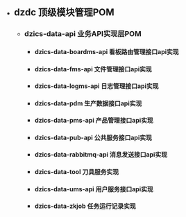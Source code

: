 - ## **dzdc 顶级模块管理POM**
  
   - ### **dzics-data-api   业务API实现层POM**
     - #### dzics-data-boardms-api    看板路由管理接口api实现
     
     - #### dzics-data-fms-api              文件管理接口api实现
     
     - #### dzics-data-logms-api           日志管理接口api实现
     
     - #### dzics-data-pdm                 生产数据接口api实现 
     
     - #### dzics-data-pms-api              产品管理接口api实现
     
     - #### dzics-data-pub-api               公共服务接口api实现
     
     - #### dzics-data-rabbitmq-api          消息发送接口api实现
     - #### dzics-data-tool                        刀具服务实现 
     
     - #### dzics-data-ums-api               用户服务接口api实现
     - #### dzics-data-zkjob                 任务运行记录实现
